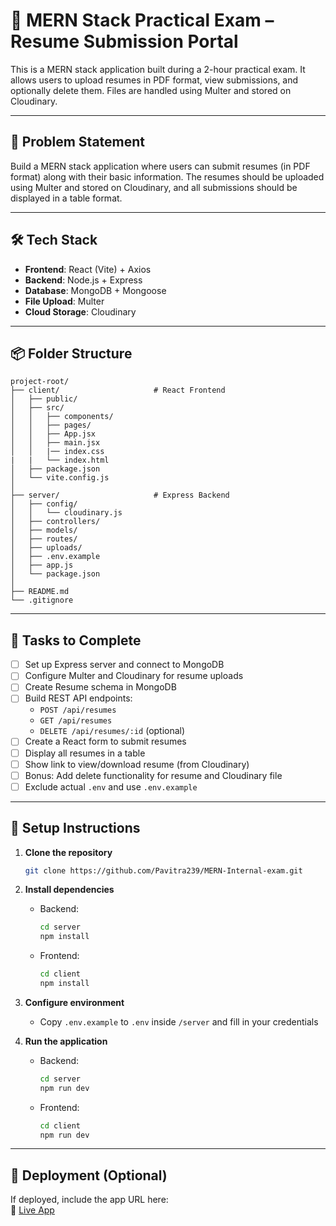 # 📁 MERN Stack Practical Exam – Resume Submission Portal

This is a MERN stack application built during a 2-hour practical exam. It allows users to upload resumes in PDF format, view submissions, and optionally delete them. Files are handled using Multer and stored on Cloudinary.

---

## 🧩 Problem Statement

Build a MERN stack application where users can submit resumes (in PDF format) along with their basic information. The resumes should be uploaded using Multer and stored on Cloudinary, and all submissions should be displayed in a table format.

---

## 🛠️ Tech Stack

- **Frontend**: React (Vite) + Axios
- **Backend**: Node.js + Express
- **Database**: MongoDB + Mongoose
- **File Upload**: Multer
- **Cloud Storage**: Cloudinary

---

## 📦 Folder Structure

```
project-root/
├── client/                     # React Frontend
│   ├── public/
│   ├── src/
│   │   ├── components/
│   │   ├── pages/
│   │   ├── App.jsx
│   │   ├── main.jsx
│   │   |── index.css
|   |   └── index.html
│   ├── package.json
│   └── vite.config.js
│
├── server/                     # Express Backend
│   ├── config/
│   │   └── cloudinary.js
│   ├── controllers/
│   ├── models/
│   ├── routes/
│   ├── uploads/
│   ├── .env.example
│   ├── app.js
│   └── package.json
│
├── README.md
└── .gitignore
```

---

## 📝 Tasks to Complete

- [ ] Set up Express server and connect to MongoDB
- [ ] Configure Multer and Cloudinary for resume uploads
- [ ] Create Resume schema in MongoDB
- [ ] Build REST API endpoints:
  - `POST /api/resumes`
  - `GET /api/resumes`
  - `DELETE /api/resumes/:id` (optional)
- [ ] Create a React form to submit resumes
- [ ] Display all resumes in a table
- [ ] Show link to view/download resume (from Cloudinary)
- [ ] Bonus: Add delete functionality for resume and Cloudinary file
- [ ] Exclude actual `.env` and use `.env.example`

---

## 🔧 Setup Instructions

1. **Clone the repository**

   ```bash
   git clone https://github.com/Pavitra239/MERN-Internal-exam.git
   ```

2. **Install dependencies**

   - Backend:
     ```bash
     cd server
     npm install
     ```
   - Frontend:
     ```bash
     cd client
     npm install
     ```

3. **Configure environment**

   - Copy `.env.example` to `.env` inside `/server` and fill in your credentials

4. **Run the application**
   - Backend:
     ```bash
     cd server
     npm run dev
     ```
   - Frontend:
     ```bash
     cd client
     npm run dev
     ```

---

## 📎 Deployment (Optional)

If deployed, include the app URL here:  
🔗 [Live App](https://your-deployment-link.com)
